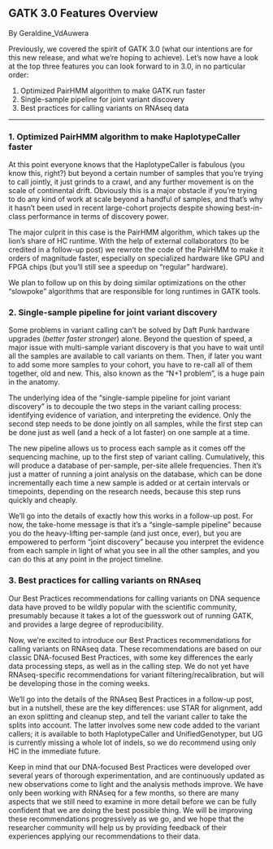 ## GATK 3.0 Features Overview

By Geraldine_VdAuwera

<p>Previously, we covered the spirit of GATK 3.0 (what our intentions are for this new release, and what we’re hoping to achieve). Let’s now have a look at the top three features you can look forward to in 3.0, in no particular order:</p>

<ol><li>Optimized PairHMM algorithm to make GATK run faster</li>
<li>Single-sample pipeline for joint variant discovery</li>
<li>Best practices for calling variants on RNAseq data</li>
</ol><hr></hr><h3>1. Optimized PairHMM algorithm to make HaplotypeCaller faster</h3>

<p>At this point everyone knows that the HaplotypeCaller is fabulous (you know this, right?) but beyond a certain number of samples that you’re trying to call jointly, it just grinds to a crawl, and any further movement is on the scale of continental drift. Obviously this is a major obstacle if you’re trying to do any kind of work at scale beyond a handful of samples, and that’s why it hasn’t been used in recent large-cohort projects despite showing best-in-class performance in terms of discovery power.</p>

<p>The major culprit  in this case is the PairHMM algorithm, which takes up the lion’s share of HC runtime. With the help of external collaborators (to be credited in a follow-up post) we rewrote the code of the PairHMM to make it orders of magnitude faster, especially on specialized hardware like GPU and FPGA chips (but you’ll still see a speedup on “regular” hardware).</p>

<p>We plan to follow up on this by doing similar optimizations on the other “slowpoke” algorithms that are responsible for long runtimes in GATK tools.</p>

<h3>2. Single-sample pipeline for joint variant discovery</h3>

<p>Some problems in variant calling can’t be solved by Daft Punk hardware upgrades (<em>better faster stronger</em>) alone. Beyond the question of speed, a major issue with multi-sample variant discovery is that you have to wait until all the samples are available to call variants on them. Then, if later you want to add some more samples to your cohort, you have to re-call all of them together, old and new. This, also known as the “N+1 problem”, is a huge pain in the anatomy.</p>

<p>The underlying idea of the “single-sample pipeline for joint variant discovery” is to decouple the two steps in the variant calling process: identifying evidence of variation, and interpreting the evidence. Only the second step needs to be done jointly on all samples, while the first step can be done just as well (and a heck of a lot faster) on one sample at a time.</p>

<p>The new pipeline allows us to process each sample as it comes off the sequencing machine, up to the first step of variant calling. Cumulatively, this will produce a database of per-sample, per-site allele frequencies. Then it’s just a matter of running a joint analysis on the database, which can be done incrementally each time a new sample is added or at certain intervals or timepoints, depending on the research needs, because this step runs quickly and cheaply.</p>

<p>We’ll go into the details of exactly how this works in a follow-up post. For now, the take-home message is that it’s a “single-sample pipeline” because you do the heavy-lifting per-sample (and just once, ever), but you are empowered to perform “joint discovery” because you interpret the evidence from each sample in light of what you see in all the other samples, and you can do this at any point in the project timeline.</p>

<h3>3. Best practices for calling variants on RNAseq</h3>

<p>Our Best Practices recommendations for calling variants on DNA sequence data have proved to be wildly popular with the scientific community, presumably because it takes a lot of the guesswork out of running GATK, and provides a large degree of reproducibility.</p>

<p>Now, we’re excited to introduce our Best Practices recommendations for calling variants on RNAseq data. These recommendations are based on our classic DNA-focused Best Practices, with some key differences the early data processing steps, as well as in the calling step. We do not yet have RNAseq-specific recommendations for variant filtering/recalibration, but will be developing those in the coming weeks.</p>

<p>We’ll go into the details of the RNAseq Best Practices in a follow-up post, but in a nutshell, these are the key differences: use STAR for alignment, add an exon splitting and cleanup step, and tell the variant caller to take the splits into account. The latter involves some new code added to the variant callers; it is available to both HaplotypeCaller and UnifiedGenotyper, but UG is currently missing a whole lot of indels, so we do recommend using only HC in the immediate future.</p>

<p>Keep in mind that our DNA-focused Best Practices were developed over several years of thorough experimentation, and are continuously updated as new observations come to light and the analysis methods improve. We have only been working with RNAseq for a few months, so there are many aspects that we still need to examine in more detail before we can be fully confident that we are doing the best possible thing. We will be improving these recommendations progressively as we go, and we hope that the researcher community will help us by providing feedback of their experiences applying our recommendations to their data.</p>
